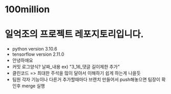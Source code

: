 # 100million
# 일억조의 프로젝트 레포지토리입니다.

- python version   3.10.6
- tensorflow version  2.11.0
- 안녕하애요
- 커밋 로그양식? 날짜_내용  ex) "3_16_댓글 길이제한 추가"
- 클린코드 => 최대한 주석을 많이 달아서 이해하기 쉽게 하는게 나을듯
- 팀원 각자 기능이나 다른거 추가할때마다 브랜치 만들어서 push해놓으면 팀장이 확인후 merge 실행
